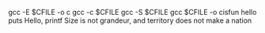 gcc -E $CFILE -o c
gcc -c $CFILE
gcc -S $CFILE
gcc $CFILE -o cisfun
hello puts
Hello, printf
Size is not grandeur, and territory does not make a nation
